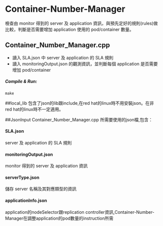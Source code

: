 # Container-Number-Manager

檢查由 monitor 得到的 server 及 application 資訊，與預先定好的規則(rules)做比較，判斷是否需要增加 application 使用的 pod/container 數量。
   
## Container_Number_Manager.cpp 
* 讀入 SLA.json 中 server 及 application 的 SLA 規則  
* 讀入 monitoringOutput.json 的觀測資訊，並判斷每個 application 是否需要增加 pod/container     

##### Compile & Run:   
```
make  
```

##local_lib
包含了json的lib跟include,在red hat的linux時不用安裝json。在非red hat的linux時不一定適用。

##JsonInput
Container_Number_Manager.cpp 所需要使用的json檔,包含：
 
#### SLA.json
server 及 application 的 SLA 規則
   
#### monitoringOutput.json  
monitor 得到的 server 及 application 資訊  

#### serverType.json
儲存 server 名稱及其對應類型的資訊
   
#### applicationInfo.json  
application的nodeSelector跟replication controller資訊,Container-Number-Manager在調整application的pod數量的instruction所需
  
